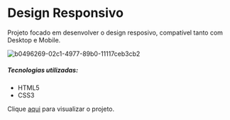 # Design Responsivo
Projeto focado em desenvolver o design resposivo, compatível tanto com Desktop e Mobile.

![b0496269-02c1-4977-89b0-11117ceb3cb2](https://user-images.githubusercontent.com/98996482/171209423-af69a058-3a0e-4230-92c8-55fa7c1078d0.jpg)

<h5>Tecnologias utilizadas:</h5>
<ul>
  <li>HTML5</li>
  <li>CSS3</li>
</ul>

Clique <a href="https://site-responsivo-gabrielzanotti.netlify.app/">aqui</a> para visualizar o projeto.
